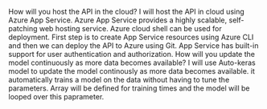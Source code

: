 How will you host the API in the cloud?
I will host the API in cloud using Azure App Service. Azure App Service provides a highly scalable, self-patching web hosting service. Azure cloud shell can be used for deployment. First step is to create App Service resources using Azure CLI and then we can deploy the API to Azure using Git.
App Service has built-in support for user authentication and authorization.
How will you update the model continuously as more data becomes available?
I will use Auto-keras model to update the model continously as more data becomes available. it automatically trains a model on the data without having to tune the parameters. Array will be defined for training times and the model will be looped over this paprameter.

